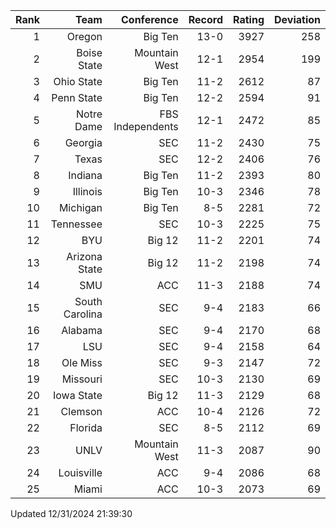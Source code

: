 | Rank  | Team                 | Conference           | Record   | Rating | Deviation |
| ---:  | ---:                 | ---:                 | ---:     | ---:   | ---:      |
| 1     | Oregon               | Big Ten              | 13-0     | 3927   | 258       |
| 2     | Boise State          | Mountain West        | 12-1     | 2954   | 199       |
| 3     | Ohio State           | Big Ten              | 11-2     | 2612   | 87        |
| 4     | Penn State           | Big Ten              | 12-2     | 2594   | 91        |
| 5     | Notre Dame           | FBS Independents     | 12-1     | 2472   | 85        |
| 6     | Georgia              | SEC                  | 11-2     | 2430   | 75        |
| 7     | Texas                | SEC                  | 12-2     | 2406   | 76        |
| 8     | Indiana              | Big Ten              | 11-2     | 2393   | 80        |
| 9     | Illinois             | Big Ten              | 10-3     | 2346   | 78        |
| 10    | Michigan             | Big Ten              | 8-5      | 2281   | 72        |
| 11    | Tennessee            | SEC                  | 10-3     | 2225   | 75        |
| 12    | BYU                  | Big 12               | 11-2     | 2201   | 74        |
| 13    | Arizona State        | Big 12               | 11-2     | 2198   | 74        |
| 14    | SMU                  | ACC                  | 11-3     | 2188   | 74        |
| 15    | South Carolina       | SEC                  | 9-4      | 2183   | 66        |
| 16    | Alabama              | SEC                  | 9-4      | 2170   | 68        |
| 17    | LSU                  | SEC                  | 9-4      | 2158   | 64        |
| 18    | Ole Miss             | SEC                  | 9-3      | 2147   | 72        |
| 19    | Missouri             | SEC                  | 10-3     | 2130   | 69        |
| 20    | Iowa State           | Big 12               | 11-3     | 2129   | 68        |
| 21    | Clemson              | ACC                  | 10-4     | 2126   | 72        |
| 22    | Florida              | SEC                  | 8-5      | 2112   | 69        |
| 23    | UNLV                 | Mountain West        | 11-3     | 2087   | 90        |
| 24    | Louisville           | ACC                  | 9-4      | 2086   | 68        |
| 25    | Miami                | ACC                  | 10-3     | 2073   | 69        |

Updated 12/31/2024 21:39:30
